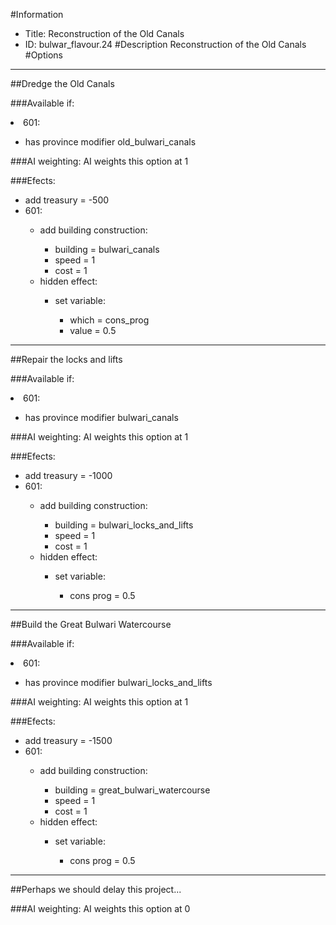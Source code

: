#Information
 - Title: Reconstruction of the Old Canals
 - ID: bulwar_flavour.24
#Description
Reconstruction of the Old Canals
#Options

___
##Dredge the Old Canals

###Available if:
<li>601:</li><ul><li>has province modifier old_bulwari_canals</li></ul>

###AI weighting:
AI weights this option at 1


###Efects:<ul><li>add treasury = -500</li><li>601:</li><ul><li>add building construction:</li><ul><li>building = bulwari_canals</li><li>speed = 1</li><li>cost = 1</li></ul><li>hidden effect:</li><ul><li>set variable:</li><ul><li>which = cons_prog</li><li>value = 0.5</li></ul></ul></ul></ul>

___
##Repair the locks and lifts

###Available if:
<li>601:</li><ul><li>has province modifier bulwari_canals</li></ul>

###AI weighting:
AI weights this option at 1


###Efects:<ul><li>add treasury = -1000</li><li>601:</li><ul><li>add building construction:</li><ul><li>building = bulwari_locks_and_lifts</li><li>speed = 1</li><li>cost = 1</li></ul><li>hidden effect:</li><ul><li>set variable:</li><ul><li>cons prog = 0.5</li></ul></ul></ul></ul>

___
##Build the Great Bulwari Watercourse 

###Available if:
<li>601:</li><ul><li>has province modifier bulwari_locks_and_lifts</li></ul>

###AI weighting:
AI weights this option at 1


###Efects:<ul><li>add treasury = -1500</li><li>601:</li><ul><li>add building construction:</li><ul><li>building = great_bulwari_watercourse</li><li>speed = 1</li><li>cost = 1</li></ul><li>hidden effect:</li><ul><li>set variable:</li><ul><li>cons prog = 0.5</li></ul></ul></ul></ul>

___
##Perhaps we should delay this project...

###AI weighting:
AI weights this option at 0

